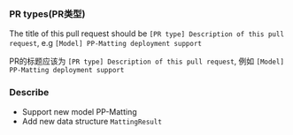 <!-- Demo: https://github.com/PaddlePaddle/Paddle/pull/24810 -->
### PR types(PR类型)
<!-- One of [ Model | Backend | Doc | Bug Fix] -->

The title of this pull request should be `[PR type] Description of this pull request`, e.g `[Model] PP-Matting deployment support`    
  
PR的标题应该为 `[PR type] Description of this pull request`, 例如 `[Model] PP-Matting deployment support`  



### Describe
<!-- Describe what this PR does -->

- Support new model PP-Matting
- Add new data structure `MattingResult`

